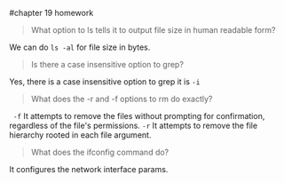 #chapter 19 homework

> What option to ls tells it to output file size in human readable form?

We can do ```ls -al``` for file size in bytes.

> Is there a case insensitive option to grep?

Yes, there is a case insensitive option to grep it is ```-i```

> What does the -r and -f options to rm do exactly?

``` -f``` It attempts to remove the files without prompting for confirmation, regardless of the file's permissions.
```-r```  It attempts to remove the file hierarchy rooted in each file argument.

> What does the ifconfig command do?

It configures the network interface params.
